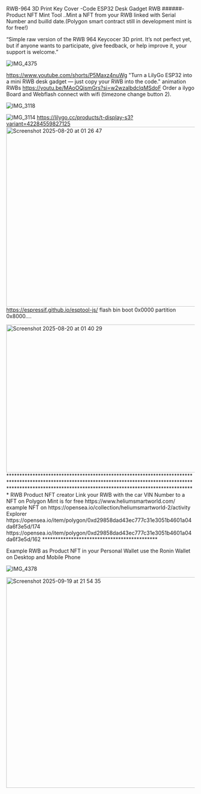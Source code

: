 RWB-964 3D Print Key Cover
-Code ESP32 Desk Gadget RWB
######-Product NFT Mint Tool ..Mint a NFT from your RWB linked with Serial Number and builld date.(Polygon smart contract still in development mint is for free!)

“Simple raw version of the RWB 964 Keycocer 3D print. It’s not perfect yet, but if anyone wants to participate, give feedback, or help improve it, your support is welcome.”

![IMG_4375](https://github.com/user-attachments/assets/718d3c60-9f66-4372-95ce-62ccf13e80b6)


https://www.youtube.com/shorts/P5Maxz4nuWg 
"Turn a LilyGo ESP32 into a mini RWB desk gadget — just copy your RWB into the code."
 animation RWBs
https://youtu.be/MAoOQjsmGrs?si=w2wzaIbdclqMSdoF
Order a 
ilygo Board and Webflash connect with wifi (timezone change button 2).

![IMG_3118](https://github.com/user-attachments/assets/20fde237-265a-42c0-9ae7-b48fa367b7d6)

![IMG_3114](https://github.com/user-attachments/assets/2d05325f-2056-46a6-ac55-c5bdf97cf6e7)
https://lilygo.cc/products/t-display-s3?variant=42284559827125
<img width="812" height="481" alt="Screenshot 2025-08-20 at 01 26 47" src="https://github.com/user-attachments/assets/867d0aca-a20c-4e2a-8b32-30166b654bfc" />
https://espressif.github.io/esptool-js/ flash bin boot 0x0000 partition 0x8000....

<img width="1195" height="396" alt="Screenshot 2025-08-20 at 01 40 29" src="https://github.com/user-attachments/assets/7d785e89-3980-4bc8-9ae4-a89242465693" />
**********************************************************************************************************************************************************************************************************************
RWB Product NFT creator Link your RWB with the car VIN Number to a NFT on Polygon Mint is for free
https://www.heliumsmartworld.com/
example NFT on https://opensea.io/collection/heliumsmartworld-2/activity Explorer
https://opensea.io/item/polygon/0xd29858dad43ec777c31e3051b4601a04da6f3e5d/174
https://opensea.io/item/polygon/0xd29858dad43ec777c31e3051b4601a04da6f3e5d/162
********************************************

Example RWB as Product NFT in your Personal Wallet use the Ronin Wallet on Desktop and Mobile Phone 

![IMG_4378](https://github.com/user-attachments/assets/58294b18-907a-4438-9568-75bcb2927f8e)



<img width="1621" height="564" alt="Screenshot 2025-09-19 at 21 54 35" src="https://github.com/user-attachments/assets/52365526-ded5-438e-b219-c29e98590dfc" />
